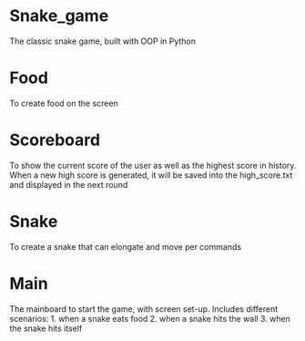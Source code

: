 # Snake_game
The classic snake game, built with OOP in Python
# **Food**
To create food on the screen
# **Scoreboard**
To show the current score of the user as well as the highest score in history. When a new high score is generated, it will be saved into the high_score.txt and displayed in the next round
# **Snake**
To create a snake that can elongate and move per commands
# **Main**
The mainboard to start the game, with screen set-up. Includes different scenarios: 1. when a snake eats food 2. when a snake hits the wall 3. when the snake hits itself
